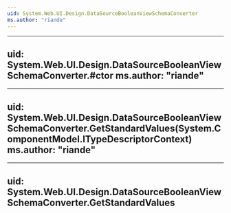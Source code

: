 ```yaml
---
uid: System.Web.UI.Design.DataSourceBooleanViewSchemaConverter
ms.author: "riande"
---
```


---
uid: System.Web.UI.Design.DataSourceBooleanViewSchemaConverter.#ctor
ms.author: "riande"
---

---
uid: System.Web.UI.Design.DataSourceBooleanViewSchemaConverter.GetStandardValues(System.ComponentModel.ITypeDescriptorContext)
ms.author: "riande"
---

---
uid: System.Web.UI.Design.DataSourceBooleanViewSchemaConverter.GetStandardValues
---
